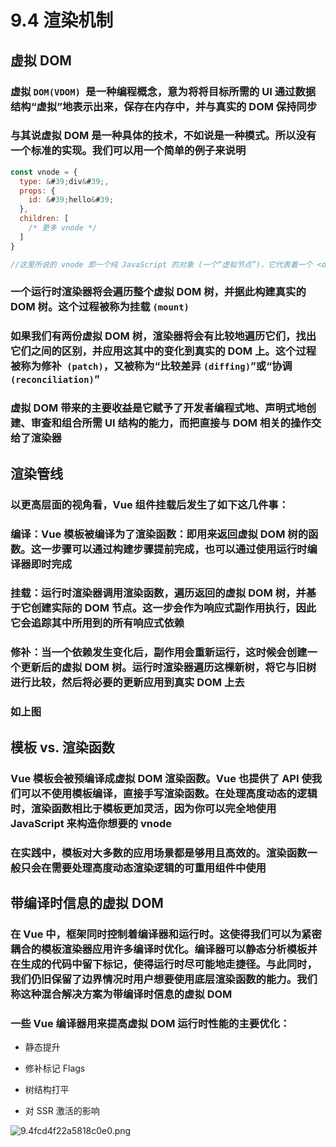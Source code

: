 # 9.4 渲染机制

## 虚拟 DOM

### 虚拟 `DOM(VDOM) `是一种编程概念，意为将将目标所需的 UI 通过数据结构“虚拟”地表示出来，保存在内存中，并与真实的 DOM 保持同步

### 与其说虚拟 DOM 是一种具体的技术，不如说是一种模式。所以没有一个标准的实现。我们可以用一个简单的例子来说明

```js
const vnode = {
  type: &#39;div&#39;,
  props: {
    id: &#39;hello&#39;
  },
  children: [
    /* 更多 vnode */
  ]
}

//这里所说的 vnode 即一个纯 JavaScript 的对象 (一个“虚拟节点”)，它代表着一个 <div> 元素。它包含我们创建实际元素所需的所有信息。它还包含更多的子节点，这使它成为虚拟 DOM 树的根节点。

```
### 一个运行时渲染器将会遍历整个虚拟 DOM 树，并据此构建真实的 DOM 树。这个过程被称为挂载 `(mount)`

### 如果我们有两份虚拟 DOM 树，渲染器将会有比较地遍历它们，找出它们之间的区别，并应用这其中的变化到真实的 DOM 上。这个过程被称为修补` (patch)`，又被称为“比较差异 `(diffing)`”或“协调 `(reconciliation)`”

### 虚拟 DOM 带来的主要收益是它赋予了开发者编程式地、声明式地创建、审查和组合所需 UI 结构的能力，而把直接与 DOM 相关的操作交给了渲染器

## 渲染管线

### 以更高层面的视角看，Vue 组件挂载后发生了如下这几件事：

### 编译：Vue 模板被编译为了渲染函数：即用来返回虚拟 DOM 树的函数。这一步骤可以通过构建步骤提前完成，也可以通过使用运行时编译器即时完成

### 挂载：运行时渲染器调用渲染函数，遍历返回的虚拟 DOM 树，并基于它创建实际的 DOM 节点。这一步会作为响应式副作用执行，因此它会追踪其中所用到的所有响应式依赖

### 修补：当一个依赖发生变化后，副作用会重新运行，这时候会创建一个更新后的虚拟 DOM 树。运行时渲染器遍历这棵新树，将它与旧树进行比较，然后将必要的更新应用到真实 DOM 上去

### 如上图

## 模板 vs. 渲染函数

### Vue 模板会被预编译成虚拟 DOM 渲染函数。Vue 也提供了 API 使我们可以不使用模板编译，直接手写渲染函数。在处理高度动态的逻辑时，渲染函数相比于模板更加灵活，因为你可以完全地使用 JavaScript 来构造你想要的 vnode

### 在实践中，模板对大多数的应用场景都是够用且高效的。渲染函数一般只会在需要处理高度动态渲染逻辑的可重用组件中使用

## 带编译时信息的虚拟 DOM

### 在 Vue 中，框架同时控制着编译器和运行时。这使得我们可以为紧密耦合的模板渲染器应用许多编译时优化。编译器可以静态分析模板并在生成的代码中留下标记，使得运行时尽可能地走捷径。与此同时，我们仍旧保留了边界情况时用户想要使用底层渲染函数的能力。我们称这种混合解决方案为带编译时信息的虚拟 DOM

### 一些 Vue 编译器用来提高虚拟 DOM 运行时性能的主要优化：

- 静态提升

- 修补标记 Flags

- 树结构打平

- 对 SSR 激活的影响


![9.4fcd4f22a5818c0e0.png](https://img.picgo.net/2024/02/10/9.4fcd4f22a5818c0e0.png)